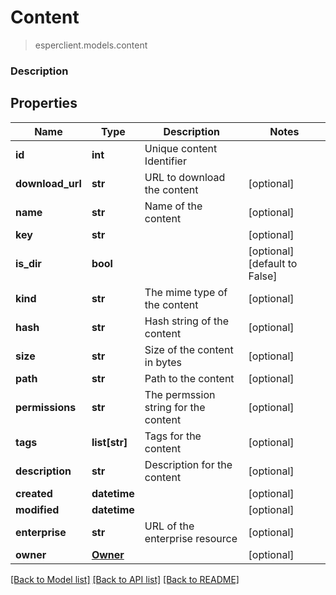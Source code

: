 # Content
> esperclient.models.content

### Description

## Properties
Name | Type | Description | Notes
------------ | ------------- | ------------- | -------------
**id** | **int** | Unique content Identifier | 
**download_url** | **str** | URL to download the content | [optional] 
**name** | **str** | Name of the content | [optional] 
**key** | **str** |  | [optional] 
**is_dir** | **bool** |  | [optional] [default to False]
**kind** | **str** | The mime type of the content | [optional] 
**hash** | **str** | Hash string of the content | [optional] 
**size** | **str** | Size of the content in bytes | [optional] 
**path** | **str** | Path to the content | [optional] 
**permissions** | **str** | The permssion string for the content | [optional] 
**tags** | **list[str]** | Tags for the content | [optional] 
**description** | **str** | Description for the content | [optional] 
**created** | **datetime** |  | [optional] 
**modified** | **datetime** |  | [optional] 
**enterprise** | **str** | URL of the enterprise resource | [optional] 
**owner** | [**Owner**](Owner.md) |  | [optional] 

[[Back to Model list]](../README.md#documentation-for-models) [[Back to API list]](../README.md#documentation-for-api-endpoints) [[Back to README]](../README.md)


